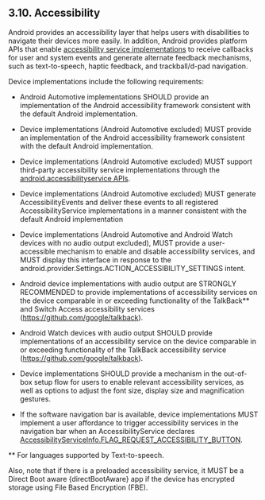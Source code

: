 ## 3.10\. Accessibility

Android provides an accessibility layer that helps users with disabilities to
navigate their devices more easily. In addition, Android provides platform APIs
that enable [accessibility service implementations](http://developer.android.com/reference/android/accessibilityservice/AccessibilityService.html)
to receive callbacks for user and system events and generate alternate feedback
mechanisms, such as text-to-speech, haptic feedback, and trackball/d-pad
navigation.

Device implementations include the following requirements:

*   Android Automotive implementations SHOULD provide an implementation of the
    Android accessibility framework consistent with the default Android
    implementation.
*   Device implementations (Android Automotive excluded) MUST provide an
    implementation of the Android accessibility framework consistent with the
    default Android implementation.
*   Device implementations (Android Automotive excluded) MUST support
    third-party accessibility service implementations through the
    [android.accessibilityservice APIs](http://developer.android.com/reference/android/view/accessibility/package-summary.html).
*   Device implementations (Android Automotive excluded) MUST generate
    AccessibilityEvents and deliver these events to all registered
    AccessibilityService implementations in a manner consistent with the default
    Android implementation
*   Device implementations (Android Automotive and Android Watch devices with no
    audio output excluded), MUST provide a user-accessible mechanism to enable
    and disable accessibility services, and MUST display this interface in
    response to the android.provider.Settings.ACTION_ACCESSIBILITY_SETTINGS
    intent.


* Android device implementations with audio output are STRONGLY RECOMMENDED to provide
  implementations of accessibility services on the device comparable in or exceeding functionality
  of the TalkBack** and Switch Access accessibility services (https://github.com/google/talkback).
* Android Watch devices with audio output SHOULD provide implementations of an accessibility service
  on the device comparable in or exceeding functionality of the TalkBack accessibility service
  (https://github.com/google/talkback).
* Device implementations SHOULD provide a mechanism in the out-of-box setup flow for users to enable
  relevant accessibility services, as well as options to adjust the font size, display size and
  magnification gestures.
* If the software navigation bar is available, device implementations MUST implement a user
  affordance to trigger accessibility services in the navigation bar when an AccessibilityService declares
  [AccessibilityServiceInfo.FLAG_REQUEST_ACCESSIBILITY_BUTTON](
  https://developer.android.com/reference/android/accessibilityservice/AccessibilityServiceInfo.html#FLAG_REQUEST_ACCESSIBILITY_BUTTON).

** For languages supported by Text-to-speech.

Also, note that if there is a preloaded accessibility service, it MUST be a Direct Boot aware
{directBootAware} app if the device has encrypted storage using File Based
Encryption (FBE).
